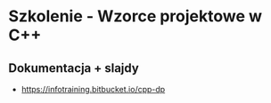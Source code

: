 # Szkolenie - Wzorce projektowe w C++ #

## Dokumentacja + slajdy

* https://infotraining.bitbucket.io/cpp-dp
